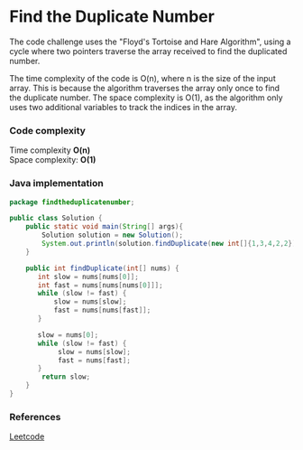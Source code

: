 # Find the Duplicate Number

The code challenge uses the "Floyd's Tortoise and Hare Algorithm", using a cycle where two pointers traverse the array received to find the duplicated number.

The time complexity of the code is O(n), where n is the size of the input array. This is because the algorithm traverses the array only once to find the duplicate number. The space complexity is O(1), as the algorithm only uses two additional variables to track the indices in the array.

### Code complexity
Time complexity **O(n)** \
Space complexity: **O(1)**

### Java implementation

``` Java
package findtheduplicatenumber;

public class Solution {
    public static void main(String[] args){
        Solution solution = new Solution();
        System.out.println(solution.findDuplicate(new int[]{1,3,4,2,2})); //2
    }

    public int findDuplicate(int[] nums) {
       int slow = nums[nums[0]];
       int fast = nums[nums[nums[0]]];
       while (slow != fast) {
           slow = nums[slow];
           fast = nums[nums[fast]];
       }

       slow = nums[0];
       while (slow != fast) {
            slow = nums[slow];
            fast = nums[fast];
       }
        return slow;
    }
}

```

### References
[Leetcode](https://leetcode.com/problems/find-the-duplicate-number/)
